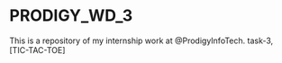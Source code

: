 # PRODIGY_WD_3
This is a repository of my internship work at @ProdigyInfoTech.  task-3, [TIC-TAC-TOE]
